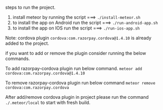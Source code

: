 steps to run the project.

1. install meteor by running the script ===> `./install-meteor.sh`
2. to install the app on Android run the script ===> `./run-android-app.sh`
3. to install the app on IOS run the script ===> `./run-ios-app.sh`




Note:
cordova plugin `cordova:com.razorpay.cordova@1.4.10`  is already added to the project.

if you want to add or remove the plugin consider running the below commands.

To add razorpay-cordova plugin run below command.
`meteor add cordova:com.razorpay.cordova@1.4.10`

To remove razorpay-cordova plugin run below command
`meteor remove cordova:com.razorpay.cordova`

After add/remove cordova plugin in project  please run the command `./.meteor/local` to start with fresh build.
